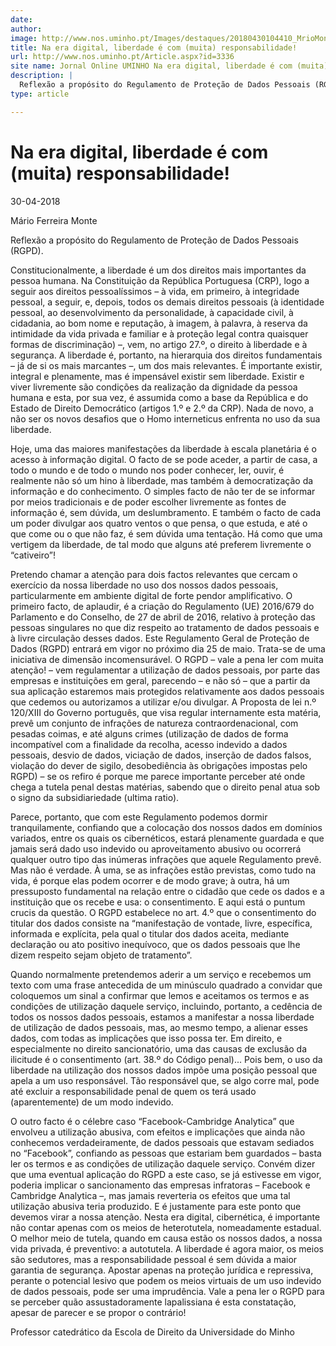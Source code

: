 ```yaml
---
date: 
author: 
image: http://www.nos.uminho.pt/Images/destaques/20180430104410_MrioMonte.jpg
title: Na era digital, liberdade é com (muita) responsabilidade!
url: http://www.nos.uminho.pt/Article.aspx?id=3336
site name: Jornal Online UMINHO Na era digital, liberdade é com (muita) responsabilidade!
description: |
  Reflexão a propósito do Regulamento de Proteção de Dados Pessoais (RGPD).
type: article

---
```

# Na era digital, liberdade é com (muita) responsabilidade!


30-04-2018

Mário Ferreira Monte

Reflexão a propósito do Regulamento de Proteção de Dados Pessoais (RGPD).

Constitucionalmente, a liberdade é um dos direitos mais importantes da pessoa humana. Na Constituição da República Portuguesa (CRP), logo a seguir aos direitos pessoalíssimos – à vida, em primeiro, à integridade pessoal, a seguir, e, depois, todos os demais direitos pessoais (à identidade pessoal, ao desenvolvimento da personalidade, à capacidade civil, à cidadania, ao bom nome e reputação, à imagem, à palavra, à reserva da intimidade da vida privada e familiar e à proteção legal contra quaisquer formas de discriminação) –, vem, no artigo 27.º, o direito à liberdade e à segurança. A liberdade é, portanto, na hierarquia dos direitos fundamentais – já de si os mais marcantes –, um dos mais relevantes. É importante existir, integral e plenamente, mas é impensável existir sem liberdade. Existir e viver livremente são condições da realização da dignidade da pessoa humana e esta, por sua vez, é assumida como a base da República e do Estado de Direito Democrático (artigos 1.º e 2.º da CRP). Nada de novo, a não ser os novos desafios que o Homo interneticus enfrenta no uso da sua liberdade.

Hoje, uma das maiores manifestações da liberdade à escala planetária é o acesso à informação digital. O facto de se pode aceder, a partir de casa, a todo o mundo e de todo o mundo nos poder conhecer, ler, ouvir, é realmente não só um hino à liberdade, mas também à democratização da informação e do conhecimento. O simples facto de não ter de se informar por meios tradicionais e de poder escolher livremente as fontes de informação é, sem dúvida, um deslumbramento. E também o facto de cada um poder divulgar aos quatro ventos o que pensa, o que estuda, e até o que come ou o que não faz, é sem dúvida uma tentação. Há como que uma vertigem da liberdade, de tal modo que alguns até preferem livremente o “cativeiro”!

Pretendo chamar a atenção para dois factos relevantes que cercam o exercício da nossa liberdade no uso dos nossos dados pessoais, particularmente em ambiente digital de forte pendor amplificativo. O primeiro facto, de aplaudir, é a criação do Regulamento (UE) 2016/679 do Parlamento e do Conselho, de 27 de abril de 2016, relativo à proteção das pessoas singulares no que diz respeito ao tratamento de dados pessoais e à livre circulação desses dados. Este Regulamento Geral de Proteção de Dados (RGPD) entrará em vigor no próximo dia 25 de maio. Trata-se de uma iniciativa de dimensão incomensurável. O RGPD – vale a pena ler com muita atenção! –  vem regulamentar a utilização de dados pessoais, por parte das empresas e instituições em geral, parecendo – e não só – que a partir da sua aplicação estaremos mais protegidos relativamente aos dados pessoais que cedemos ou autorizamos a utilizar e/ou divulgar. A Proposta de lei n.º 120/XIII do Governo português, que visa regular internamente esta matéria, prevê um conjunto de infrações de natureza contraordenacional, com pesadas coimas, e até alguns crimes (utilização de dados de forma incompatível com a finalidade da recolha, acesso indevido a dados pessoais, desvio de dados, viciação de dados, inserção de dados falsos, violação do dever de sigilo, desobediência às obrigações impostas pelo RGPD) – se os refiro é porque me parece importante perceber até onde chega a tutela penal destas matérias, sabendo que o direito penal atua sob o signo da subsidiariedade (ultima ratio).

Parece, portanto, que com este Regulamento podemos dormir tranquilamente, confiando que a colocação dos nossos dados em domínios variados, entre os quais os cibernéticos, estará plenamente guardada e que jamais será dado uso indevido ou aproveitamento abusivo ou ocorrerá qualquer outro tipo das inúmeras infrações que aquele Regulamento prevê. Mas não é verdade. À uma, se as infrações estão previstas, como tudo na vida, é porque elas podem ocorrer e de modo grave; à outra, há um pressuposto fundamental na relação entre o cidadão que cede os dados e a instituição que os recebe e usa: o consentimento. E aqui está o puntum crucis da questão. O RGPD estabelece no art. 4.º que o consentimento do titular dos dados consiste na “manifestação de vontade, livre, específica, informada e explícita, pela qual o titular dos dados aceita, mediante declaração ou ato positivo inequívoco, que os dados pessoais que lhe dizem respeito sejam objeto de tratamento”.

Quando normalmente pretendemos aderir a um serviço e recebemos um texto com uma frase antecedida de um minúsculo quadrado a convidar que coloquemos um sinal a confirmar que lemos e aceitamos os termos e as condições de utilização daquele serviço, incluindo, portanto, a cedência de todos os nossos dados pessoais, estamos a manifestar a nossa liberdade de utilização de dados pessoais, mas, ao mesmo tempo, a alienar esses dados, com todas as implicações que isso possa ter. Em direito, e especialmente no direito sancionatório, uma das causas de exclusão da ilicitude é o consentimento (art. 38.º do Código penal)... Pois bem, o uso da liberdade na utilização dos nossos dados impõe uma posição pessoal que apela a um uso responsável. Tão responsável que, se algo corre mal, pode até excluir a responsabilidade penal de quem os terá usado (aparentemente) de um modo indevido.

O outro facto é o célebre caso “Facebook-Cambridge Analytica” que envolveu a utilização abusiva, com efeitos e implicações que ainda não conhecemos verdadeiramente, de dados pessoais que estavam sediados no “Facebook”, confiando as pessoas que estariam bem guardados – basta ler os termos e as condições de utilização daquele serviço. Convém dizer que uma eventual aplicação do RGPD a este caso, se já estivesse em vigor, poderia implicar o sancionamento das empresas infratoras – Facebook e Cambridge Analytica –, mas jamais reverteria os efeitos que uma tal utilização abusiva teria produzido. E é justamente para este ponto que devemos virar a nossa atenção. Nesta era digital, cibernética, é importante não contar apenas com os meios de heterotutela, nomeadamente estadual. O melhor meio de tutela, quando em causa estão os nossos dados, a nossa vida privada, é preventivo: a autotutela. A liberdade é agora maior, os meios são sedutores, mas a responsabilidade pessoal é sem dúvida a maior garantia de segurança. Apostar apenas na proteção jurídica e repressiva, perante o potencial lesivo que podem os meios virtuais de um uso indevido de dados pessoais, pode ser uma imprudência. Vale a pena ler o RGPD para se perceber quão assustadoramente lapalissiana é esta constatação, apesar de parecer e se propor o contrário!

Professor catedrático da Escola de Direito da Universidade do Minho
